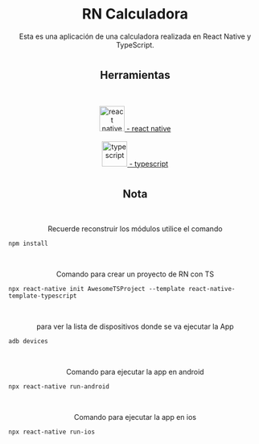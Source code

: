 <h1 align="center">RN Calculadora</h1>
<p align="center">
  Esta es una aplicación de una calculadora realizada en React Native y TypeScript.
</p>
<h1></h1>
<h2 align="center">Herramientas</h2>
<br>
<p align="center">
  <a href="https://reactnative.dev/" target="_blank" rel="react native" >
  <img src="https://reactnative.dev/img/header_logo.svg" alt="react native" width="50" height="50"/>
   - react native</a>
  <br><br>
  <a href="https://www.typescriptlang.org/" target="_blank" rel="typescript">
  <img src="https://static.npmjs.com/255a118f56f5346b97e56325a1217a16.svg" alt="typescript" width="50" height="50"/>
   - typescript</a>
</p>
<h1></h1>
<h2 align="center">Nota</h2>
  <br>
  <p align="center">
    Recuerde reconstruir los módulos utilice el comando
  </p>

    npm install

  <br>
  <p align="center">
   Comando para crear un proyecto de RN con TS
  </p>

    npx react-native init AwesomeTSProject --template react-native-template-typescript

  <br>
  <p align="center">
   para ver la lista de dispositivos donde se va ejecutar la App
  </p>

    adb devices

  <br>
  <p align="center">
   Comando para ejecutar la app en android
  </p>

    npx react-native run-android

  <br>
  <p align="center">
   Comando para ejecutar la app en ios
  </p>

    npx react-native run-ios

<h1></h1>